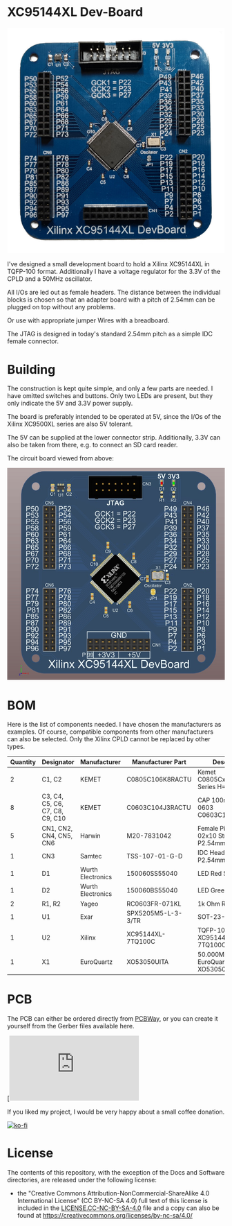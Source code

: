 # XC95144XL Dev-Board

![](https://github.com/DL2DW/XC95144XL-Dev-Board/blob/main/Images/XC95144XL-Devboard.jpg)



I've designed a small development board to hold a Xilinx XC95144XL in TQFP-100 format. Additionally I have a voltage regulator for the 3.3V of the CPLD and a 50MHz oscillator.

All I/Os are led out as female headers. The distance between the individual blocks is chosen so that an adapter board with a pitch of 2.54mm can be plugged on top without any problems.

Or use with appropriate jumper Wires with a breadboard. 

The JTAG is designed in today's standard 2.54mm pitch as a simple IDC female connector. 



# Building

The construction is kept quite simple, and only a few parts are needed. I have omitted switches and buttons. Only two LEDs are present, but they only indicate the 5V and 3.3V power supply.

The board is preferably intended to be operated at 5V, since the I/Os of the Xilinx XC9500XL series are also 5V tolerant.

The 5V can be supplied at the lower connector strip. Additionally, 3.3V can also be taken from there, e.g. to connect an SD card reader.

The circuit board viewed from above:

![](https://github.com/DL2DW/XC95144XL-Dev-Board/blob/main/Images/XC95144XL-Devboard-3D.jpg)



# BOM

Here is the list of components needed. I have chosen the manufacturers as examples. Of course, compatible components from other manufacturers can also be selected. Only the Xilinx CPLD cannot be replaced by other types.



| Quantity | Designator                       | Manufacturer       | Manufacturer  Part | Description                                      |
| -------- | -------------------------------- | ------------------ | ------------------ | ------------------------------------------------ |
| 2        | C1,  C2                          | KEMET              | C0805C106K8RACTU   | Kemet  C0805CxxxK8RACTU Series H=1.4mm           |
| 8        | C3,  C4, C5, C6, C7, C8, C9, C10 | KEMET              | C0603C104J3RACTU   | CAP  100nF SMD 0603 C0603C104J3RACTU             |
| 5        | CN1,  CN2, CN4, CN5, CN6         | Harwin             | M20-7831042        | Female  Pin Header 02x10 Straight P2.54mm H8.5mm |
| 1        | CN3                              | Samtec             | TSS-107-01-G-D     | IDC  Header 2x7 P2.54mm Straight                 |
| 1        | D1                               | Wurth  Electronics | 150060SS55040      | LED  Red SMD 0603                                |
| 1        | D2                               | Wurth  Electronics | 150060BS55040      | LED  Green SMD 0603                              |
| 2        | R1,  R2                          | Yageo              | RC0603FR-071KL     | 1k  Ohm R 0603 SMD                               |
| 1        | U1                               | Exar               | SPX5205M5-L-3-3/TR | SOT-23-5                                         |
| 1        | U2                               | Xilinx             | XC95144XL-7TQ100C  | TQFP-100  P0.5mm XC95144XL-7TQ100C               |
| 1        | X1                               | EuroQuartz         | XO53050UITA        | 50.000MHZ  Oscilator EuroQuartz XO53050UITA      |



# PCB

The PCB can either be ordered directly from [PCBWay](https://www.pcbway.com/project/shareproject/XC95144XL_Dev_Board.html), or you can create it yourself from the Gerber files available here.

[![PCBWay](https://www.pcbway.com/project/shareproject/XC95144XL_Dev_Board.html)



If you liked my project, I would be very happy about a small coffee donation.

[![ko-fi](https://www.ko-fi.com/img/githubbutton_sm.svg)](https://ko-fi.com/R6R62T6RN)



# License

The contents of this repository, with the exception of the Docs and Software directories, are released under the following license:

- the "Creative Commons Attribution-NonCommercial-ShareAlike 4.0 International License" (CC BY-NC-SA 4.0) full text of this license is included in the [LICENSE.CC-NC-BY-SA-4.0](https://github.com/DL2DW/XC95144XL-Dev-Board/blob/main/LICENSE.CC-NC-BY-SA) file and a copy can also be found at https://creativecommons.org/licenses/by-nc-sa/4.0/
